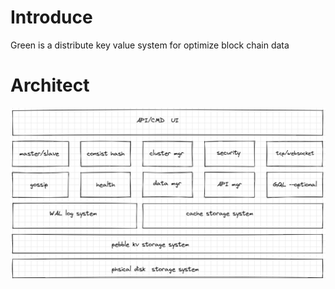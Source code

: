 # Introduce
Green is a distribute key value system for optimize block chain data



# Architect

![arch](./docs/img/arch.png)
